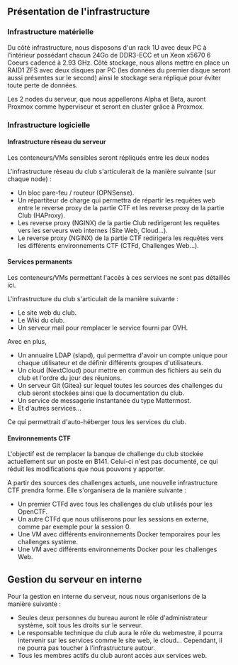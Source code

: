 ## Présentation de l'infrastructure

### Infrastructure matérielle

Du côté infrastructure, nous disposons d'un rack 1U avec deux PC à l'intérieur possédant chacun 24Go de DDR3-ECC et un Xeon x5670 6 Coeurs cadencé à 2.93 GHz. Côté stockage, nous allons mettre en place un RAID1 ZFS avec deux disques par PC (les données du premier disque seront aussi présentes sur le second) ainsi le stockage sera répliqué pour éviter toute perte de données.

Les 2 nodes du serveur, que nous appellerons Alpha et Beta, auront Proxmox comme hyperviseur et seront en cluster grâce à Proxmox.

### Infrastructure logicielle

#### Infrastructure réseau du serveur
Les conteneurs/VMs sensibles seront répliqués entre les deux nodes

L'infrastructure réseau du club s'articulerait de la manière suivante (sur chaque node) :
- Un bloc pare-feu / routeur (OPNSense).
- Un répartiteur de charge qui permettra de répartir les requêtes web entre le reverse proxy de la partie CTF et les reverse proxy de la partie Club (HAProxy).
- Les reverse proxy (NGINX) de la partie Club redirigeront les requêtes vers les serveurs web internes (Site Web, Cloud...).
- Le reverse proxy (NGINX) de la partie CTF redirigera les requêtes vers les différents environnements CTF (CTFd, Challenges Web...).

#### Services permanents
Les conteneurs/VMs permettant l'accès à ces services ne sont pas détaillés ici.

L'infrastructure du club s'articulait de la manière suivante :
- Le site web du club.
- Le Wiki du club.
- Un serveur mail pour remplacer le service fourni par OVH.

Avec en plus,
- Un annuaire LDAP (slapd), qui permettra d'avoir un compte unique pour chaque utilisateur et de définir différents groupes d'utilisateurs.
- Un cloud (NextCloud) pour mettre en commun des fichiers au sein du club et l'ordre du jour des réunions.
- Un serveur Git (Gitea) sur lequel toutes les sources des challenges du club seront stockées ainsi que la documentation du club.
- Un service de messagerie instantanée du type Mattermost.
- Et d'autres services...

Ce qui permettrait d'auto-héberger tous les services du club.

#### Environnements CTF
L'objectif est de remplacer la banque de challenge du club stockée actuellement sur un poste en B141. Celui-ci n'est pas documenté, ce qui réduit les modifications que nous pouvons y apporter.

A partir des sources des challenges actuels, une nouvelle infrastructure CTF prendra forme. Elle s'organisera de la manière suivante :
- Un premier CTFd avec tous les challenges du club utilisés pour les OpenCTF.
- Un autre CTFd que nous utiliserons pour les sessions en externe, comme par exemple pour la session 0.
- Une VM avec différents environnements Docker temporaires pour les challenges système.
- Une VM avec différents environnements Docker pour les challenges Web.

## Gestion du serveur en interne

Pour la gestion en interne du serveur, nous nous organiserions de la manière suivante :
- Seules deux personnes du bureau auront le rôle d'administrateur système, soit tous les droits sur le serveur.
- Le responsable technique du club aura le rôle du webmestre, il pourra intervenir sur les services comme le site web, le cloud... Cependant, il ne pourra pas toucher à l'infrastructure autour.
- Tous les membres actifs du club auront accès aux services web.
